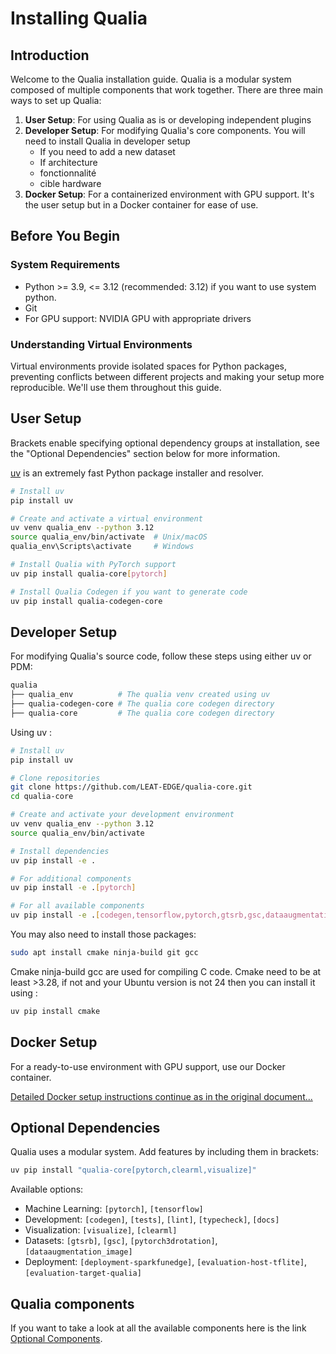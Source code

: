 # Installing Qualia

## Introduction

Welcome to the Qualia installation guide. Qualia is a modular system composed of multiple components that work together. There are three main ways to set up Qualia:

1. **User Setup**: For using Qualia as is or developing independent plugins
2. **Developer Setup**: For modifying Qualia's core components. You will need to install Qualia in developer setup
	- If you need to add a new dataset
	- If architecture
	- fonctionnalité
	- cible hardware
3. **Docker Setup**: For a containerized environment with GPU support. It's the user setup but in a Docker container for ease of use.

## Before You Begin

### System Requirements
- Python >= 3.9, <= 3.12 (recommended: 3.12) if you want to use system python.
- Git
- For GPU support: NVIDIA GPU with appropriate drivers

### Understanding Virtual Environments

Virtual environments provide isolated spaces for Python packages, preventing conflicts between different projects and making your setup more reproducible. We'll use them throughout this guide.

## User Setup
Brackets enable specifying optional dependency groups at installation, see the "Optional Dependencies" section below for more information.

[uv](https://github.com/astral-sh/uv) is an extremely fast Python package installer and resolver.

```bash
# Install uv
pip install uv

# Create and activate a virtual environment
uv venv qualia_env --python 3.12
source qualia_env/bin/activate  # Unix/macOS
qualia_env\Scripts\activate     # Windows

# Install Qualia with PyTorch support
uv pip install qualia-core[pytorch]

# Install Qualia Codegen if you want to generate code
uv pip install qualia-codegen-core
```

## Developer Setup

For modifying Qualia's source code, follow these steps using either uv or PDM:

```bash
qualia
├── qualia_env          # The qualia venv created using uv
├── qualia-codegen-core # The qualia core codegen directory
├── qualia-core         # The qualia core codegen directory
```

Using uv :
```bash
# Install uv
pip install uv

# Clone repositories
git clone https://github.com/LEAT-EDGE/qualia-core.git
cd qualia-core

# Create and activate your development environment
uv venv qualia_env --python 3.12
source qualia_env/bin/activate

# Install dependencies
uv pip install -e .

# For additional components
uv pip install -e .[pytorch]

# For all available components
uv pip install -e .[codegen,tensorflow,pytorch,gtsrb,gsc,dataaugmentation_image,clearml,visualize,deployment-sparkfunedge,evaluation-host-tflite,evaluation-target-qualia,tests,lint,typecheck,docs]
```

You may also need to install those packages:
```bash
sudo apt install cmake ninja-build git gcc
```

Cmake ninja-build gcc are used for compiling C code. Cmake need to be at least >3.28, if not and your Ubuntu version is not 24 then you can install it using :
```bash
uv pip install cmake
```
## Docker Setup

For a ready-to-use environment with GPU support, use our Docker container. 

[Detailed Docker setup instructions continue as in the original document...](../PackageManagement/UsingDocker.md)

## Optional Dependencies

Qualia uses a modular system. Add features by including them in brackets:

```bash
uv pip install "qualia-core[pytorch,clearml,visualize]"
```

Available options:
- Machine Learning: `[pytorch]`, `[tensorflow]`
- Development: `[codegen]`, `[tests]`, `[lint]`, `[typecheck]`, `[docs]`
- Visualization: `[visualize]`, `[clearml]`
- Datasets: `[gtsrb]`, `[gsc]`, `[pytorch3drotation]`, `[dataaugmentation_image]`
- Deployment: `[deployment-sparkfunedge]`, `[evaluation-host-tflite]`, `[evaluation-target-qualia]`

## Qualia components
If you want to take a look at all the available components here is the link [Optional Components](Components.md).
